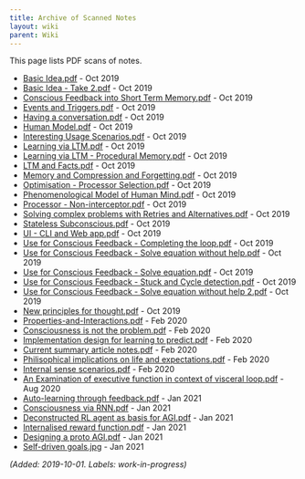 ```yaml
---
title: Archive of Scanned Notes
layout: wiki
parent: Wiki
---
```


This page lists PDF scans of notes.
* [Basic Idea.pdf](files/archive/Basic-Idea.pdf) - Oct 2019
* [Basic Idea - Take 2.pdf](files/archive/Basic-Idea-Take-2.pdf) - Oct 2019
* [Conscious Feedback into Short Term Memory.pdf](files/archive/Conscious-Feedback-into-Short-Term-Memory.pdf) - Oct 2019
* [Events and Triggers.pdf](files/archive/Events-and-Triggers.pdf) - Oct 2019
* [Having a conversation.pdf](files/archive/Having-a-conversation.pdf) - Oct 2019
* [Human Model.pdf](files/archive/Human-Model.pdf) - Oct 2019
* [Interesting Usage Scenarios.pdf](files/archive/Interesting-Usage-Scenarios.pdf) - Oct 2019
* [Learning via LTM.pdf](files/archive/Learning-via-LTM.pdf) - Oct 2019
* [Learning via LTM - Procedural Memory.pdf](files/archive/Learning-via-LTM;-Procedural-Memory.pdf) - Oct 2019
* [LTM and Facts.pdf](files/archive/LTM-and-Facts.pdf) - Oct 2019
* [Memory and Compression and Forgetting.pdf](files/archive/Memory-and-Compression-and-Forgetting.pdf) - Oct 2019
* [Optimisation - Processor Selection.pdf](files/archive/Optimisation;-Processor-Selection.pdf) - Oct 2019
* [Phenomenological Model of Human Mind.pdf](files/archive/Phenomenological-Model-of-Human-Mind.pdf) - Oct 2019
* [Processor - Non-interceptor.pdf](files/archive/Processor;-Non-Interceptor.pdf) - Oct 2019
* [Solving complex problems with Retries and Alternatives.pdf](files/archive/Solving-complex-problems-with-Retries-and-Alternatives.pdf) - Oct 2019
* [Stateless Subconscious.pdf](files/archive/Stateless-Subconscious.pdf) - Oct 2019
* [UI - CLI and Web app.pdf](files/archive/UI-CLI-and-Web-app.pdf) - Oct 2019
* [Use for Conscious Feedback - Completing the loop.pdf](files/archive/Use-for-Conscious-Feedback;-Completing-the-Loop.pdf) - Oct 2019
* [Use for Conscious Feedback - Solve equation without help.pdf](files/archive/Use-for-Conscious-Feedback;-Solve-equation-without-help.pdf) - Oct 2019
* [Use for Conscious Feedback - Solve equation.pdf](files/archive/Use-for-Conscious-Feedback;-Solve-equation.pdf) - Oct 2019
* [Use for Conscious Feedback - Stuck and Cycle detection.pdf](files/archive/Use-for-Conscious-Feedback;-Stuck-and-Cycle-detection.pdf) - Oct 2019
* [Use for Conscious Feedback - Solve equation without help 2.pdf](files/archive/Use-for-Conscious-Feedback;-Solve-equation-without-help-2.pdf) - Oct 2019
* [New principles for thought.pdf](files/archive/New-principles-for-thought.pdf) - Oct 2019
* [Properties-and-Interactions.pdf](files/archive/2020-02-23-Properties-and-Interactions.pdf) - Feb 2020
* [Consciousness is not the problem.pdf](files/archive/2020-02-23-Consciousness-is-not-the-problem.pdf) - Feb 2020
* [Implementation design for learning to predict.pdf](files/archive/2020-02-23-Implementation-design-for-learning-to-predict.pdf) - Feb 2020
* [Current summary article notes.pdf](files/archive/2020-02-23-Current-summary-article-notes.pdf) - Feb 2020
* [Philisophical implications on life and expectations.pdf](files/archive/2020-02-23-Philisophical-implications-on-life-and-expectations.pdf) - Feb 2020
* [Internal sense scenarios.pdf](files/archive/2020-02-28-Internal-Sense-Scenarios.pdf) - Feb 2020
* [An Examination of executive function in context of visceral loop.pdf](files/archive/2020-08-26-Examination-of-executive-function-in-context-of-visceral-loop.pdf) - Aug 2020
* [Auto-learning through feedback.pdf](files/archive/2021-01-10-Auto-learning-through-feedback.pdf) - Jan 2021
* [Consciousness via RNN.pdf](files/archive/2021-01-10-Consciousness-via-RNN.pdf) - Jan 2021
* [Deconstructed RL agent as basis for AGI.pdf](files/archive/2021-01-10-Deconstructed-RL-agent-as-basis-for-AGI.pdf) - Jan 2021
* [Internalised reward function.pdf](files/archive/2021-01-10-Internalised-reward-function.pdf) - Jan 2021
* [Designing a proto AGI.pdf](files/archive/2021-01-27-Designing-a-proto-AGI.pdf) - Jan 2021
* [Self-driven goals.jpg](files/archive/2021-01-30-Self-driven-goals.jpg) - Jan 2021

_(Added: 2019-10-01. Labels: work-in-progress)_